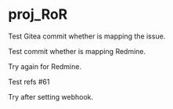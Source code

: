 # proj_RoR

Test Gitea commit whether is mapping the issue.

Test commit whether is mapping Redmine.

Try again for Redmine.

Test refs #61

Try after setting webhook.